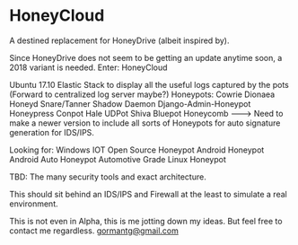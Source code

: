 # HoneyCloud
A destined replacement for HoneyDrive (albeit inspired by). 

Since HoneyDrive does not seem to be getting an update anytime soon, a 2018 variant is needed. 
Enter: HoneyCloud

Ubuntu 17.10
Elastic Stack to display all the useful logs captured by the pots (Forward to centralized log server maybe?)
Honeypots: 
Cowrie
Dionaea
Honeyd
Snare/Tanner
Shadow Daemon
Django-Admin-Honeypot
Honeypress
Conpot
Hale
UDPot
Shiva
Bluepot
Honeycomb ---> Need to make a newer version to include all sorts of Honeypots for auto signature generation for IDS/IPS.

Looking for:
Windows IOT Open Source Honeypot
Android Honeypot
Android Auto Honeypot
Automotive Grade Linux Honeypot

TBD: 
The many security tools and exact architecture. 

This should sit behind an IDS/IPS and Firewall at the least to simulate a real environment. 

This is not even in Alpha, this is me jotting down my ideas. 
But feel free to contact me regardless.
gormantg@gmail.com
